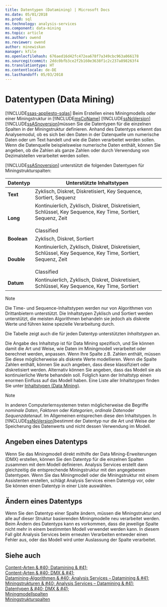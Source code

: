 ```yaml
---
title: Datentypen (Datamining) | Microsoft Docs
ms.date: 05/01/2018
ms.prod: sql
ms.technology: analysis-services
ms.component: data-mining
ms.topic: article
ms.author: owend
ms.reviewer: owend
author: minewiskan
manager: kfile
ms.openlocfilehash: 676aed16d42fc472ea678f7a349cbc963a066178
ms.sourcegitcommit: 2ddc0bfb3ce2f2b160e3638f1c2c237a898263f4
ms.translationtype: HT
ms.contentlocale: de-DE
ms.lasthandoff: 05/03/2018
---
```

# <a name="data-types-data-mining"></a>Datentypen (Data Mining)
[!INCLUDE[ssas-appliesto-sqlas](../../includes/ssas-appliesto-sqlas.md)]
  Beim Erstellen eines Miningmodells oder einer Miningstruktur in [!INCLUDE[msCoName](../../includes/msconame-md.md)] [!INCLUDE[ssNoVersion](../../includes/ssnoversion-md.md)] [!INCLUDE[ssASnoversion](../../includes/ssasnoversion-md.md)]müssen Sie die Datentypen für die einzelnen Spalten in der Miningstruktur definieren. Anhand des Datentyps erkennt das Analysemodul, ob es sich bei den Daten in der Datenquelle um numerische Daten oder um Text handelt und wie die Daten verarbeitet werden sollen. Wenn die Datenquelle beispielsweise numerische Daten enthält, können Sie angeben, ob die Zahlen als ganze Zahlen oder durch Verwendung von Dezimalstellen verarbeitet werden sollen.  
  
 [!INCLUDE[ssASnoversion](../../includes/ssasnoversion-md.md)] unterstützt die folgenden Datentypen für Miningstrukturspalten:  
  
|Datentyp|Unterstützte Inhaltstypen|  
|---------------|-----------------------------|  
|**Text**|Zyklisch, Diskret, Diskretisiert, Key Sequence, Sortiert, Sequenz|  
|**Long**|Kontinuierlich, Zyklisch, Diskret, Diskretisiert, Schlüssel, Key Sequence, Key Time, Sortiert, Sequenz, Zeit<br /><br /> Classified|  
|**Boolean**|Zyklisch, Diskret, Sortiert|  
|**Double**|Kontinuierlich, Zyklisch, Diskret, Diskretisiert, Schlüssel, Key Sequence, Key Time, Sortiert, Sequenz, Zeit<br /><br /> Classified|  
|**Datum**|Kontinuierlich, Zyklisch, Diskret, Diskretisiert, Schlüssel, Key Sequence, Key Time, Sortiert|  
  
> [!NOTE]  
>  Die Time- und Sequence-Inhaltstypen werden nur von Algorithmen von Drittanbietern unterstützt. Die Inhaltstypen Zyklisch und Sortiert  werden unterstützt, die meisten Algorithmen behandeln sie jedoch als diskrete Werte und führen keine spezielle Verarbeitung durch.  
  
 Die Tabelle zeigt auch die für jeden Datentyp unterstützten *Inhaltstypen* an.  
  
 Die Angabe des Inhaltstyp ist für Data Mining spezifisch, und Sie können damit die Art und Weise, wie Daten im Miningmodell verarbeitet oder berechnet werden, anpassen. Wenn Ihre Spalte z.B. Zahlen enthält, müssen Sie diese möglicherweise als diskrete Werte modellieren. Wenn die Spalte Zahlen enthält, können Sie auch angeben, dass diese klassifiziert oder diskretisiert werden. Alternativ können Sie angeben, dass das Modell sie als kontinuierliche Werte behandeln soll. Folglich kann der Inhaltstyp einen enormen Einfluss auf das Modell haben. Eine Liste aller Inhaltstypen finden Sie unter [Inhaltstypen &#40;Data Mining&#41;](../../analysis-services/data-mining/content-types-data-mining.md).  
  
> [!NOTE]  
>  In anderen Computerlernsystemen treten möglicherweise die Begriffe *nominale Daten*, *Faktoren* oder *Kategorien*, *ordinale Daten*oder *Sequenzdaten*auf. Im Allgemeinen entsprechen diese den Inhaltstypen. In [!INCLUDE[ssNoVersion](../../includes/ssnoversion-md.md)]bestimmt der Datentyp nur die Art und Weise der Speicherung des Datenwerts und nicht dessen Verwendung im Modell.  
  
## <a name="specifying-a-data-type"></a>Angeben eines Datentyps  
 Wenn Sie das Miningmodell direkt mithilfe der Data Mining-Erweiterungen (DMX) erstellen, können Sie den Datentyp für die einzelnen Spalten zusammen mit dem Modell definieren. Analysis Services erstellt dann gleichzeitig die entsprechende Miningstruktur mit den angegebenen Datentypen. Wenn Sie das Miningmodell oder die Miningstruktur mit einem Assistenten erstellen, schlägt Analysis Services einen Datentyp vor, oder Sie können einen Datentyp in einer Liste auswählen.  
  
## <a name="changing-a-data-type"></a>Ändern eines Datentyps  
 Wenn Sie den Datentyp einer Spalte ändern, müssen die Miningstruktur und alle auf dieser Struktur basierenden Miningmodelle neu verarbeitet werden. Beim Ändern des Datentyps kann es vorkommen, dass die jeweilige Spalte nicht mehr in einem bestimmten Modell verwendet werden kann. In diesem Fall gibt Analysis Services beim erneuten Verarbeiten entweder einen Fehler aus, oder das Modell wird unter Auslassung der Spalte verarbeitet.  
  
## <a name="see-also"></a>Siehe auch  
 [Content-Arten & #40; Datamining & #41;](../../analysis-services/data-mining/content-types-data-mining.md)   
 [Content-Arten & #40; DMX & #41;](../../dmx/content-types-dmx.md)   
 [Datamining-Algorithmen & #40; Analysis Services – Datamining & #41;](../../analysis-services/data-mining/data-mining-algorithms-analysis-services-data-mining.md)   
 [Miningstrukturen & #40; Analysis Services – Datamining & #41;](../../analysis-services/data-mining/mining-structures-analysis-services-data-mining.md)   
 [Datentypen & #40; DMX & #41;](../../dmx/data-types-dmx.md)   
 [Miningmodellspalten](../../analysis-services/data-mining/mining-model-columns.md)   
 [Miningstrukturspalten](../../analysis-services/data-mining/mining-structure-columns.md)  
  
  
